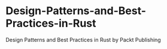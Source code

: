 # Design-Patterns-and-Best-Practices-in-Rust
Design Patterns and Best Practices in Rust by Packt Publishing
